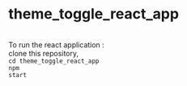 # theme_toggle_react_app
<br>To run the react application :
<br>clone this repository,
<br><code>cd theme_toggle_react_app</code>
<br><code>npm start</code>
